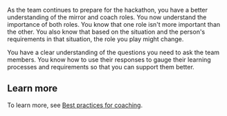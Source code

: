 As the team continues to prepare for the hackathon, you have a better understanding of the mirror and coach roles. You now understand the importance of both roles. You know that one role isn't more important than the other. You also know that based on the situation and the person's requirements in that situation, the role you play might change. 

You have a clear understanding of the questions you need to ask the team members. You know how to use their responses to gauge their learning processes and requirements so that you can support them better.

## Learn more

To learn more, see [Best practices for coaching](/previous-versions/viva/insights/tutorials/gm-coaching).
